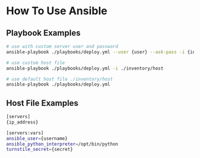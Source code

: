 # How To Use Ansible

## Playbook Examples

```bash
# use with custom server user and password
ansible-playbook ./playbooks/deploy.yml --user {user} --ask-pass -i {inventory}

# use custom host file
ansible-playbook ./playbooks/deploy.yml -i ./inventory/host

# use default host file ./inventory/host
ansible-playbook ./playbooks/deploy.yml
```

## Host File Examples

```bash
[servers]
{ip_address}

[servers:vars]
ansible_user={username}
ansible_python_interpreter=/opt/bin/python
turnstile_secret={secret}
```
